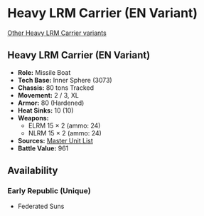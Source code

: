 # Heavy LRM Carrier (EN Variant) 

[Other Heavy LRM Carrier variants](../heavy_lrm_carrier.md) 

## Heavy LRM Carrier (EN Variant) 

- **Role:** Missile Boat 
- **Tech Base:** Inner Sphere (3073) 
- **Chassis:** 80 tons Tracked 
- **Movement:** 2 / 3, XL 
- **Armor:** 80 (Hardened) 
- **Heat Sinks:** 10 (10) 
- **Weapons:** 
  - ELRM 15 × 2 (ammo: 24) 
  - NLRM 15 × 2 (ammo: 24) 
- **Sources:** [Master Unit List](http://masterunitlist.info/Unit/Details/1439/heavy-lrm-carrier-en-variant) 
- **Battle Value:** 961 

## Availability 

### Early Republic (Unique) 

- Federated Suns 

